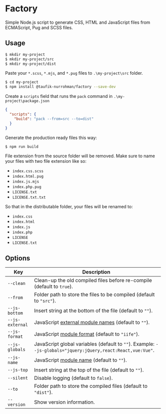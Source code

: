 Factory
=======

Simple Node.js script to generate CSS, HTML and JavaScript files from ECMAScript, Pug and SCSS files.

Usage
-----

~~~ sh
$ mkdir my-project
$ mkdir my-project/src
$ mkdir my-project/dist
~~~

Paste your `*.scss`, `*.mjs`, and `*.pug` files to `.\my-project\src` folder.

~~~ sh
$ cd my-project
$ npm install @taufik-nurrohman/factory --save-dev
~~~

Create a `scripts` field that runs the `pack` command in `.\my-project\package.json`

~~~ json
{
  "scripts": {
    "build": "pack --from=src --to=dist"
  }
}
~~~

Generate the production ready files this way:

~~~ sh
$ npm run build
~~~

File extension from the source folder will be removed. Make sure to name your files with two file extension like so:

 - `index.css.scss`
 - `index.html.pug`
 - `index.js.mjs`
 - `index.php.pug`
 - `LICENSE.txt`
 - `LICENSE.txt.txt`

So that in the distributable folder, your files will be renamed to:

 - `index.css`
 - `index.html`
 - `index.js`
 - `index.php`
 - `LICENSE`
 - `LICENSE.txt`

Options
-------

Key | Description
--- | -----------
`--clean` | Clean-up the old compiled files before re-compile (default to `true`).
`--from` | Folder path to store the files to be compiled (default to `"src"`).
`--js-bottom` | Insert string at the bottom of the file (default to `""`).
`--js-external` | JavaScript [external module names](https://rollupjs.org/guide/en/#quick-start) (default to `""`).
`--js-format` | JavaScript [module format](https://rollupjs.org/guide/en/#quick-start) (default to `"iife"`).
`--js-globals` | JavaScript global variables (default to `""`). Example: `--js-globals="jquery:jQuery,react:React,vue:Vue"`.
`--js-name` | JavaScript [module name](https://rollupjs.org/guide/en/#quick-start) (default to `""`).
`--js-top` | Insert string at the top of the file (default to `""`).
`--silent` | Disable logging (default to `false`).
`--to` | Folder path to store the compiled files (default to `"dist"`).
`--version` | Show version information.
